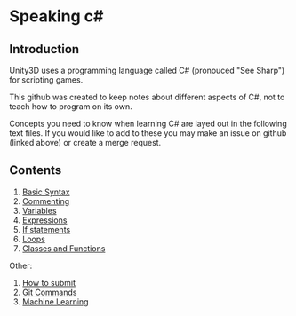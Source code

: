 # Speaking c#

## Introduction

Unity3D uses a programming language called C# (pronouced "See Sharp") for scripting games.

This github was created to keep notes about different aspects of C#, not to teach how to program on its own.

Concepts you need to know when learning C# are layed out in the following text files. 
If you would like to add to these you may make an issue on github (linked above) or create a merge request.


## Contents

1. [Basic Syntax](./syntax.md)
2. [Commenting](./commenting.md)
3. [Variables](./variables.md)
4. [Expressions](./expressions.md)
5. [If statements](./if.md)
6. [Loops](./loops.md)
7. [Classes and Functions](./classFunc.md)

Other:
1. [How to submit](./submit.md)
2. [Git Commands](./git_commands.md)
3. [Machine Learning](./ml.md)
